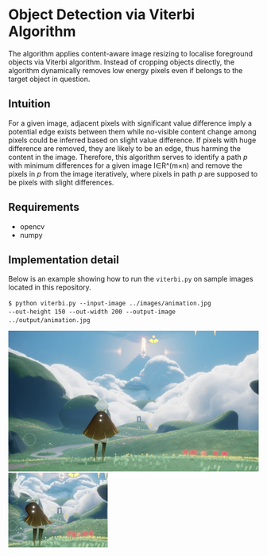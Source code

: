 Object Detection via Viterbi Algorithm
==============

The algorithm applies content-aware image resizing to localise foreground objects via Viterbi algorithm. Instead of cropping objects directly, the algorithm dynamically removes low energy pixels even if belongs to the target object in question. 

## Intuition
For a given image, adjacent pixels with significant value difference imply a potential edge exists between them while no-visible content change among pixels could be inferred based on slight value difference. If pixels with huge difference are removed, they are likely to be an edge, thus harming the content in the image. Therefore, this algorithm serves to identify a path _p_ with minimum differences for a given image I∈R^(m×n) and remove the pixels in _p_ from the image iteratively, where pixels in path _p_ are supposed to be pixels with slight differences. 

## Requirements
- opencv
- numpy


## Implementation detail
Below is an example showing how to run the <code>viterbi.py</code> on sample images located in this repository.

<code>$ python viterbi.py --input-image ../images/animation.jpg --out-height 150 --out-width 200 --output-image ../output/animation.jpg</code>

![Input screenshot](/images/animation.jpg?raw=true)
![Input screenshot](/output/animation.jpg?raw=true)

